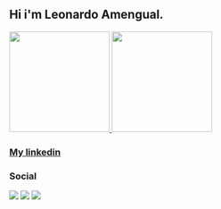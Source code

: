 ## Hi i'm Leonardo Amengual.
 <div>
  <a href="https://github.com/Leonardo-Amengual">
  <img height="180em" src="https://github-readme-stats.vercel.app/api?username=Leonardo-Amengual&show_icons=true&theme=dark&include_all_commits=true&count_private=true"/>
  <img height="180em" src="https://github-readme-stats.vercel.app/api/top-langs/?username=Leonardo-Amengual&layout=compact&langs_count=15&theme=dark"/>
 </a>
</div>
 
 ### [My linkedin](https://www.linkedin.com/in/leonardo-amengual-049562205/)
  
  ### Social
 <div>
   <a href="https://instagram.com/leonrdo_amengual" target="_blank"><img src="https://img.icons8.com/fluency/48/000000/instagram-new.png"/></a>
  <a href = "Leonardo.amengual@outlook.com"><img src="https://img.icons8.com/fluency/48/000000/gmail.png"/></a>
  <a href="https://www.linkedin.com/in/leonardo-amengual-049562205/" target="_blank"><img src="https://img.icons8.com/fluency/48/000000/linkedin.png"/></a> 
 </div>
  
 
